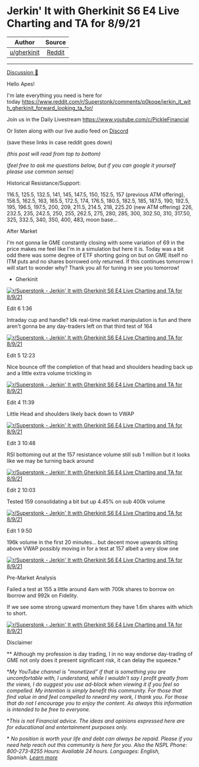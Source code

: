 Jerkin' It with Gherkinit S6 E4 Live Charting and TA for 8/9/21
===============================================================

| Author      | Source | 
|  :----:     |    :----:   |        
| [u/gherkinit](https://www.reddit.com/user/gherkinit/) | [Reddit](https://www.reddit.com/r/Superstonk/comments/p118pq/jerkin_it_with_gherkinit_s6_e4_live_charting_and/) |

---

[Discussion 🦍](https://www.reddit.com/r/Superstonk/search?q=flair_name%3A%22Discussion%20%F0%9F%A6%8D%22&restrict_sr=1)

Hello Apes!

I'm late everything you need is here for today <https://www.reddit.com/r/Superstonk/comments/p0koqe/jerkin_it_with_gherkinit_forward_looking_ta_for/>

Join us in the Daily Livestream <https://www.youtube.com/c/PickleFinancial>

Or listen along with our live audio feed on [Discord](https://discord.gg/HbqnUVsSrH)

(save these links in case reddit goes down)

*(this post will read from top to bottom)*

(*feel free to ask me questions below, but if you can google it yourself please use common sense)*

Historical Resistance/Support:

116.5, 125.5, 132.5, 141, 145, 147.5, 150, 152.5, 157 (previous ATM offering), 158.5, 162.5, 163, 165.5, 172.5, 174, 176.5, 180.5, 182.5, 185, 187.5, 190, 192.5, 195, 196.5, 197.5, 200, 209, 211.5, 214.5, 218, 225.20 (new ATM offering) 226, 232.5, 235, 242.5, 250, 255, 262.5, 275, 280, 285, 300, 302.50, 310, 317.50, 325, 332.5, 340, 350, 400, 483, moon base...

After Market

I'm not gonna lie GME constantly closing with some variation of 69 in the price makes me feel like I'm in a simulation but here it is. Today was a bit odd there was some degree of ETF shorting going on but on GME itself no ITM puts and no shares borrowed only returned. If this continues tomorrow I will start to wonder why? Thank you all for tuning in see you tomorrow!

- Gherkinit

[![r/Superstonk - Jerkin' It with Gherkinit S6 E4 Live Charting and TA for 8/9/21](https://preview.redd.it/t5dyh9ky1eg71.png?width=572&format=png&auto=webp&s=7269bbc247a8c0e1aa63ce2de6d9599ffb70fc51)](https://preview.redd.it/t5dyh9ky1eg71.png?width=572&format=png&auto=webp&s=7269bbc247a8c0e1aa63ce2de6d9599ffb70fc51)

Edit 6 1:36

Intraday cup and handle? Idk real-time market manipulation is fun and there aren't gonna be any day-traders left on that third test of 164

[![r/Superstonk - Jerkin' It with Gherkinit S6 E4 Live Charting and TA for 8/9/21](https://preview.redd.it/74nz7y16cdg71.png?width=1765&format=png&auto=webp&s=1256318257bc965eb8bc7903124a4575d0bab11f)](https://preview.redd.it/74nz7y16cdg71.png?width=1765&format=png&auto=webp&s=1256318257bc965eb8bc7903124a4575d0bab11f)

Edit 5 12:23

Nice bounce off the completion of that head and shoulders heading back up and a little extra volume trickling in

[![r/Superstonk - Jerkin' It with Gherkinit S6 E4 Live Charting and TA for 8/9/21](https://preview.redd.it/p1uetsn3zcg71.png?width=1766&format=png&auto=webp&s=bf5864fcc9c8f03397de46d81f288c400ab327b9)](https://preview.redd.it/p1uetsn3zcg71.png?width=1766&format=png&auto=webp&s=bf5864fcc9c8f03397de46d81f288c400ab327b9)

Edit 4 11:39

Little Head and shoulders likely back down to VWAP

[![r/Superstonk - Jerkin' It with Gherkinit S6 E4 Live Charting and TA for 8/9/21](https://preview.redd.it/jloxfo1brcg71.png?width=1767&format=png&auto=webp&s=942db0df0dc0f72754c36716844abbd5d2fa6291)](https://preview.redd.it/jloxfo1brcg71.png?width=1767&format=png&auto=webp&s=942db0df0dc0f72754c36716844abbd5d2fa6291)

Edit 3 10:48

RSI bottoming out at the 157 resistance volume still sub 1 million but it looks like we may be turning back around

[![r/Superstonk - Jerkin' It with Gherkinit S6 E4 Live Charting and TA for 8/9/21](https://preview.redd.it/jqcyw165icg71.png?width=1770&format=png&auto=webp&s=c25500cd6db630492caa926faed54a3697601c28)](https://preview.redd.it/jqcyw165icg71.png?width=1770&format=png&auto=webp&s=c25500cd6db630492caa926faed54a3697601c28)

Edit 2 10:03

Tested 159 consolidating a bit but up 4.45% on sub 400k volume

[![r/Superstonk - Jerkin' It with Gherkinit S6 E4 Live Charting and TA for 8/9/21](https://preview.redd.it/nyrqoqb7acg71.png?width=1768&format=png&auto=webp&s=9a2cfbf6fa6b00c93bdf975cc5eb2a53ac39916c)](https://preview.redd.it/nyrqoqb7acg71.png?width=1768&format=png&auto=webp&s=9a2cfbf6fa6b00c93bdf975cc5eb2a53ac39916c)

Edit 1 9:50

196k volume in the first 20 minutes... but decent move upwards sitting above VWAP possibly moving in for a test at 157 albeit a very slow one

[![r/Superstonk - Jerkin' It with Gherkinit S6 E4 Live Charting and TA for 8/9/21](https://preview.redd.it/0vkd90hy7cg71.png?width=1771&format=png&auto=webp&s=ccd4f1fa80d6205db5d032f1e6d847af7f0b5dab)](https://preview.redd.it/0vkd90hy7cg71.png?width=1771&format=png&auto=webp&s=ccd4f1fa80d6205db5d032f1e6d847af7f0b5dab)

Pre-Market Analysis

Failed a test at 155 a little around 4am with 700k shares to borrow on Iborrow and 992k on Fidelity.

If we see some strong upward momentum they have 1.6m shares with which to short.

[![r/Superstonk - Jerkin' It with Gherkinit S6 E4 Live Charting and TA for 8/9/21](https://preview.redd.it/oeai6fnk0cg71.png?width=1759&format=png&auto=webp&s=80c146d1c253a17461d1d2b2a708cc81633b30b3)](https://preview.redd.it/oeai6fnk0cg71.png?width=1759&format=png&auto=webp&s=80c146d1c253a17461d1d2b2a708cc81633b30b3)

Disclaimer

** Although my profession is day trading, I in no way endorse day-trading of GME not only does it present significant risk, it can delay the squeeze.*

**My YouTube channel is "monetized" if that is something you are uncomfortable with, I understand, while I wouldn't say I profit greatly from the views, I do suggest you use ad-block when viewing it if you feel so compelled.* *My intention is simply benefit this community. For those that find value in and feel compelled to reward my work, I thank you. For those that do not I encourage you to enjoy the content. As always this information is intended to be free to everyone.*

**This is not Financial advice. The ideas and opinions expressed here are for educational and entertainment purposes only.*

* *No position is worth your life and debt can always be repaid. Please if you need help reach out this community is here for you. Also the NSPL Phone: 800-273-8255 Hours: Available 24 hours. Languages: English, Spanish.* [*Learn more*](https://suicidepreventionlifeline.org/)

